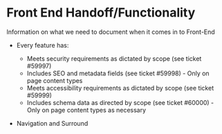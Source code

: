 # Front End Handoff/Functionality

Information on what we need to document when it comes in to Front-End

*   Every feature has:

    * Meets security requirements as dictated by scope (see ticket #59997)
    * Includes SEO and metadata fields (see ticket #59998) - Only on page content types
    * Meets accessibility requirements as dictated by scope (see ticket #59999)
    * Includes schema data as directed by scope (see ticket #60000) - Only on page content types as necessary


* Navigation and Surround

